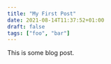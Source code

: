 ```yaml
---
title: "My First Post"
date: 2021-08-14T11:37:52+01:00
draft: false
tags: ["foo", "bar"]
---
```


This is some blog post.
